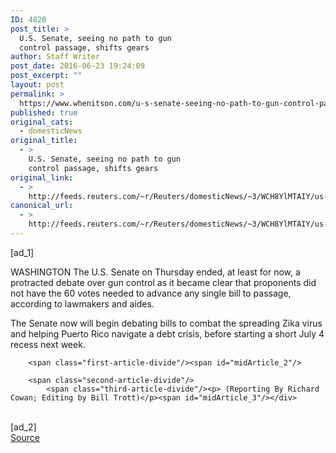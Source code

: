 ```yaml
---
ID: 4820
post_title: >
  U.S. Senate, seeing no path to gun
  control passage, shifts gears
author: Staff Writer
post_date: 2016-06-23 19:24:09
post_excerpt: ""
layout: post
permalink: >
  https://www.whenitson.com/u-s-senate-seeing-no-path-to-gun-control-passage-shifts-gears/
published: true
original_cats:
  - domesticNews
original_title:
  - >
    U.S. Senate, seeing no path to gun
    control passage, shifts gears
original_link:
  - >
    http://feeds.reuters.com/~r/Reuters/domesticNews/~3/WCH8YlMTAIY/us-florida-shooting-guns-sitin-idUSKCN0Z91ZS
canonical_url:
  - >
    http://feeds.reuters.com/~r/Reuters/domesticNews/~3/WCH8YlMTAIY/us-florida-shooting-guns-sitin-idUSKCN0Z91ZS
---
```

 [ad_1]
<br><div id="articleText">
<span id="midArticle_start"/>

<span class="focusParagraph" readability="7"><p><span class="articleLocation">WASHINGTON</span> The U.S. Senate on Thursday ended, at least for now, a protracted debate over gun control as it became clear that proponents did not have the 60 votes needed to advance any single bill to passage, according to lawmakers and aides.</p></span><span id="midArticle_0"/><p>The Senate now will begin debating bills to combat the spreading Zika virus and helping Puerto Rico navigate a debt crisis, before starting a short July 4 recess next week.</p><span id="midArticle_1"/>
        
        <span class="first-article-divide"/><span id="midArticle_2"/>
        
        <span class="second-article-divide"/>
            <span class="third-article-divide"/><p> (Reporting By Richard Cowan; Editing by Bill Trott)</p><span id="midArticle_3"/></div>
<br>[ad_2]
<br><a href="http://feeds.reuters.com/~r/Reuters/domesticNews/~3/WCH8YlMTAIY/us-florida-shooting-guns-sitin-idUSKCN0Z91ZS">Source </a>
